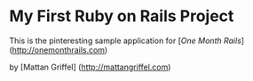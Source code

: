 # My First Ruby on Rails Project 

This is the pinteresting sample application for
[*One Month Rails*] (http://onemonthrails.com)

by [Mattan Griffel] (http://mattangriffel.com)


